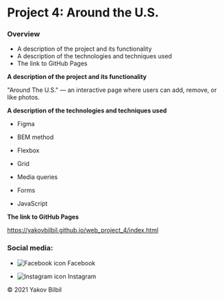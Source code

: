 # Project 4: Around the U.S.

### Overview

- A description of the project and its functionality
- A description of the technologies and techniques used
- The link to GitHub Pages

**A description of the project and its functionality**

"Around The U.S." — an interactive page where users can add, remove, or like photos.

**A description of the technologies and techniques used**

- Figma

- BEM method

- Flexbox

- Grid

- Media queries

- Forms

- JavaScript

**The link to GitHub Pages**

https://yakovbilbil.github.io/web_project_4/index.html

### Social media:

- <img class="footer__social-icons" src="./images/facebook_white.svg" alt="Facebook icon"> Facebook

- <img class="footer__social-icons" src="./images/instagram_white.svg" alt="Instagram icon"> Instagram

&copy; 2021 Yakov Bilbil
